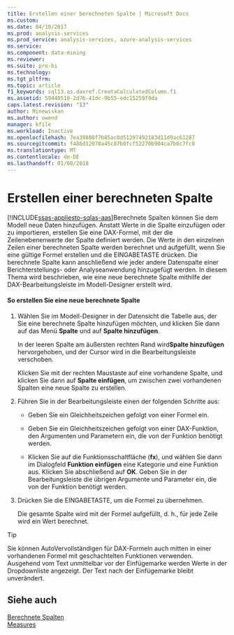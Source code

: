 ```yaml
---
title: Erstellen einer berechneten Spalte | Microsoft Docs
ms.custom: 
ms.date: 04/10/2017
ms.prod: analysis-services
ms.prod_service: analysis-services, azure-analysis-services
ms.service: 
ms.component: data-mining
ms.reviewer: 
ms.suite: pro-bi
ms.technology: 
ms.tgt_pltfrm: 
ms.topic: article
f1_keywords: sql13.as.daxref.CreataCalculatedColumn.f1
ms.assetid: 59440510-2d76-41dc-9b55-edc15259f9da
caps.latest.revision: "13"
author: Minewiskan
ms.author: owend
manager: kfile
ms.workload: Inactive
ms.openlocfilehash: 7ea39808f7b85ac0d51297492183d11d9ac61287
ms.sourcegitcommit: f486d12078a45c87b0fcf52270b904ca7b0c7fc8
ms.translationtype: MT
ms.contentlocale: de-DE
ms.lasthandoff: 01/08/2018
---
```

# <a name="create-a-calculated-column"></a>Erstellen einer berechneten Spalte
[!INCLUDE[ssas-appliesto-sqlas-aas](../../includes/ssas-appliesto-sqlas-aas.md)]Berechnete Spalten können Sie dem Modell neue Daten hinzufügen. Anstatt Werte in die Spalte einzufügen oder zu importieren, erstellen Sie eine DAX-Formel, mit der die Zeilenebenenwerte der Spalte definiert werden. Die Werte in den einzelnen Zeilen einer berechneten Spalte werden berechnet und aufgefüllt, wenn Sie eine gültige Formel erstellen und die EINGABETASTE drücken. Die berechnete Spalte kann anschließend wie jeder andere Datenspalte einer Berichterstellungs- oder Analyseanwendung hinzugefügt werden. In diesem Thema wird beschrieben, wie eine neue berechnete Spalte mithilfe der DAX-Bearbeitungsleiste im Modell-Designer erstellt wird.  
  
#### <a name="to-create-a-new-calculated-column"></a>So erstellen Sie eine neue berechnete Spalte  
  
1.  Wählen Sie im Modell-Designer in der Datensicht die Tabelle aus, der Sie eine berechnete Spalte hinzufügen möchten, und klicken Sie dann auf das Menü **Spalte** und auf **Spalte hinzufügen**.  
  
     In der leeren Spalte am äußersten rechten Rand wird**Spalte hinzufügen** hervorgehoben, und der Cursor wird in die Bearbeitungsleiste verschoben.  
  
     Klicken Sie mit der rechten Maustaste auf eine vorhandene Spalte, und klicken Sie dann auf **Spalte einfügen**, um zwischen zwei vorhandenen Spalten eine neue Spalte zu erstellen.  
  
2.  Führen Sie in der Bearbeitungsleiste einen der folgenden Schritte aus:  
  
    -   Geben Sie ein Gleichheitszeichen gefolgt von einer Formel ein.  
  
    -   Geben Sie ein Gleichheitszeichen gefolgt von einer DAX-Funktion, den Argumenten und Parametern ein, die von der Funktion benötigt werden.  
  
    -   Klicken Sie auf die Funktionsschaltfläche (**fx**), und wählen Sie dann im Dialogfeld **Funktion einfügen** eine Kategorie und eine Funktion aus. Klicken Sie abschließend auf **OK**. Geben Sie in der Bearbeitungsleiste die übrigen Argumente und Parameter ein, die von der Funktion benötigt werden.  
  
3.  Drücken Sie die EINGABETASTE, um die Formel zu übernehmen.  
  
     Die gesamte Spalte wird mit der Formel aufgefüllt, d. h., für jede Zeile wird ein Wert berechnet.  
  
> [!TIP]  
>  Sie können AutoVervollständigen für DAX-Formeln auch mitten in einer vorhandenen Formel mit geschachtelten Funktionen verwenden. Ausgehend vom Text unmittelbar vor der Einfügemarke werden Werte in der Dropdownliste angezeigt. Der Text nach der Einfügemarke bleibt unverändert.  
  
## <a name="see-also"></a>Siehe auch  
 [Berechnete Spalten](../../analysis-services/tabular-models/ssas-calculated-columns.md)   
 [Measures](../../analysis-services/tabular-models/measures-ssas-tabular.md)  
  
  
